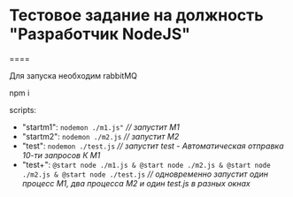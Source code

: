 # Тестовое задание на должность "Разработчик NodeJS"
====

Для запуска необходим rabbitMQ

npm i

scripts: 
   * "startm1": `nodemon ./m1.js"` *// запустит M1*
   * "startm2": `nodemon ./m2.js` *// запустит M2*
   * "test": `nodemon ./test.js` *// запустит test - Автоматическая отправка 10-ти запросов К М1*
   * "test+": `@start node ./m1.js & @start node ./m2.js & @start node ./m2.js & @start node ./test.js` *// одновременно запустит один процесс M1, два процесса М2 и один test.js в разных окнах*